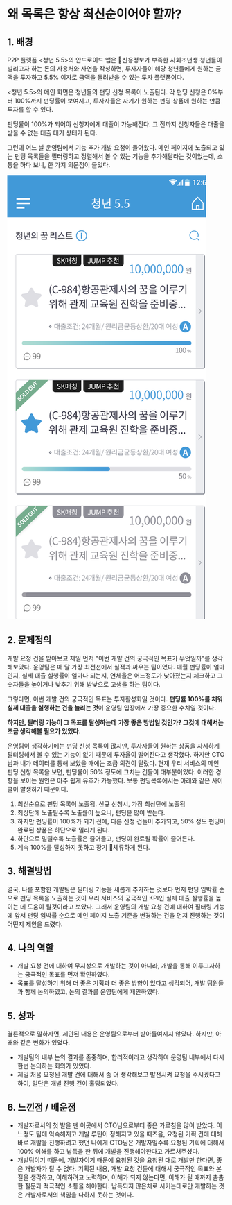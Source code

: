# 왜 목록은 항상 최신순이어야 할까?

## 1. 배경&#x20;

P2P 플랫폼 <청년 5.5>의 안드로이드 앱은 신용정보가 부족한 사회초년생 청년들이 빌리고자 하는 돈의 사용처와 사연을 작성하면, 투자자들이 해당 청년들에게 원하는 금액을 투자하고 5.5% 이자로 금액을 돌려받을 수 있는 투자 플랫폼이다.&#x20;

<청년 5.5>의 메인 화면은 청년들의 펀딩 신청 목록이 노출된다. 각 펀딩 신청은 0%부터 100%까지 펀딩률이 보여지고, 투자자들은 자기가 원하는 펀딩 상품에 원하는 만큼 투자를 할 수 있다.&#x20;

펀딩률이 100%가 되어야 신청자에게 대출이 가능해진다. 그 전까지 신청자들은 대출을 받을 수 없는 대출 대기 상태가 된다. &#x20;

그런데 어느 날 운영팀에서 기능 추가 개발 요청이 들어왔다. 메인 페이지에 노출되고 있는 펀딩 목록들을 필터링하고 정렬해서 볼 수 있는 기능을 추가해달라는 것이었는데, 소통을 하다 보니, 한 가지 의문점이 들었다.&#x20;

<img src="../../.gitbook/assets/image.png" alt="" data-size="original">

## 2. 문제정의&#x20;

개발 요청 건을 받아보고 제일 먼저 "이번 개발 건의 궁극적인 목표가 무엇일까"를 생각해보았다. 운영팀은 매 달 가장 최전선에서 실적과 싸우는 팀이었다. 매월 펀딩률이 얼마인지, 실제 대출 실행률이 얼마나 되는지, 연체율은 어느정도가 낮아졌는지 체크하고 그 숫자들을 높이거나 낮추기 위해 밤낮으로 고생을 하는 팀이다.&#x20;

그렇다면, 이번 개발 건의 궁극적인 목표는 투자활성화일 것이다. **펀딩률 100%를 채워 실제 대출을 실행하는 건을 늘리는 것**이 운영팀 입장에서 가장 중요한 수치일 것이다.&#x20;

**하지만, 필터링 기능이 그 목표를 달성하는데 가장 좋은 방법일 것인가? 그것에 대해서는 조금 생각해볼 필요가 있었다.**&#x20;

운영팀이 생각하기에는 펀딩 신청 목록이 많지만, 투자자들이 원하는 상품을 자세하게 필터링해서 볼 수 있는 기능이 없기 때문에 투자율이 떨어진다고 생각했다. 하지만 CTO님과 내가 데이터를 통해 보았을 때에는 조금 의견이 달랐다. 현재 우리 서비스의 메인 펀딩 신청 목록을 보면, 펀딩률이 50% 정도에 그치는 건들이 대부분이었다. 이러한 경향을 보이는 원인은 아주 쉽게 유추가 가능했다. 보통 펀딩목록에서는 아래와 같은 사이클이 발생하기 때문이다.&#x20;

1. 최신순으로 펀딩 목록이 노출됨. 신규 신청시, 가장 최상단에 노출됨&#x20;
2. 최상단에 노출될수록 노출률이 높으니, 펀딩을 많이 받는다.&#x20;
3. 하지만 펀딩률이 100%가 되기 전에, 다른 신청 건들이 추가되고, 50% 정도 펀딩이 완료된 상품은 하단으로 밀리게 된다.&#x20;
4. 하단으로 밀릴수록 노출률은 줄어들고, 펀딩이 완료될 확률이 줄어든다.&#x20;
5. 계속 100%를 달성하지 못하고 장기 체류하게 된다.&#x20;

## 3. 해결방법

결국, 나를 포함한 개발팀은 필터링 기능을 새롭게 추가하는 것보다 먼저 펀딩 임박률 순으로 펀딩 목록을 노출하는 것이 우리 서비스의 궁극적인 KPI인 실제 대출 실행률을 높이는 데 도움이 될것이라고 보았다. 그래서 운영팀의 개발 요청 건에 대하여 필터링 기능에 앞서 펀딩 임박률 순으로 메인 페이지 노출 기준을 변경하는 건을 먼저 진행하는 것이 어떤지 제안을 드렸다.&#x20;

## 4. 나의 역할

* 개발 요청 건에 대하여 무지성으로 개발하는 것이 아니라, 개발을 통해 이루고자하는 궁극적인 목표를 먼저 확인하였다.&#x20;
* 목표를 달성하기 위해 더 좋은 기획과 더 좋은 방향이 있다고 생각되어, 개발 팀원들과 함께 논의하였고, 논의 결과를 운영팀에게 제안하였다.&#x20;

## 5. 성과

결론적으로 말하자면, 제안된 내용은 운영팀으로부터 받아들여지지 않았다. 하지만, 아래와 같은 변화가 있었다.&#x20;

* 개발팀의 내부 논의 결과를 존중하며, 합리적이라고 생각하여 운영팀 내부에서 다시 한번 논의하는 회의가 있었다.&#x20;
* 제일 처음 요청된 개발 건에 대해서 좀 더 생각해보고 발전시켜 요청을 주시겠다고 하여, 일단은 개발 진행 건이 홀딩되었다.&#x20;

## 6. 느낀점 / 배운점

* 개발자로서의 첫 발을 뗀 이곳에서 CTO님으로부터 좋은 가르침을 많이 받았다. 어느정도 팀에 익숙해지고 개발 루틴이 정해지고 있을 때즈음, 요청된 기획 건에 대해 바로 개발을 진행하려고 했던 나에게 CTO님은 개발자일수록 요청된 기획에 대해서 100% 이해를 하고 납득을 한 뒤에 개발을 진행해야한다고 가르쳐주셨다.&#x20;
* 개발팀이기 때문에, 개발자이기 때문에 요청된 것을 요청된 대로 개발만 한다면, 좋은 개발자가 될 수 없다. 기획된 내용, 개발 요청 건들에 대해서 궁극적인 목표와 본질을 생각하고, 이해하려고 노력하며, 이해가 되지 않는다면, 이해가 될 때까지 촘촘한 질문과 적극적인 소통을 해야한다. 납득되지 않은채로 시키는대로만 개발하는 것은 개발자로서의 책임을 다하지 못하는 것이다.&#x20;
